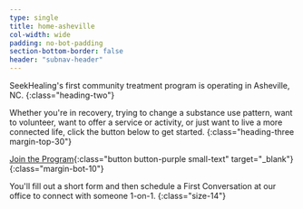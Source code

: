 ```yaml
---
type: single
title: home-asheville
col-width: wide
padding: no-bot-padding
section-bottom-border: false
header: "subnav-header"
---
```


SeekHealing's first <span class="emphasized-header">community treatment program</span> is operating in Asheville, NC.
{:class="heading-two"}

Whether you're in recovery, trying to change a substance use pattern, want to volunteer, want to offer a service or activity, or just want to live a more connected life, click the button below to get started.
{:class="heading-three margin-top-30"}

[Join the Program](https://form.jotform.com/90764612050148){:class="button button-purple small-text" target="_blank"}
{:class="margin-bot-10"}

You'll fill out a short form and then schedule a First Conversation at our office to connect with someone 1-on-1.
{:class="size-14"}
